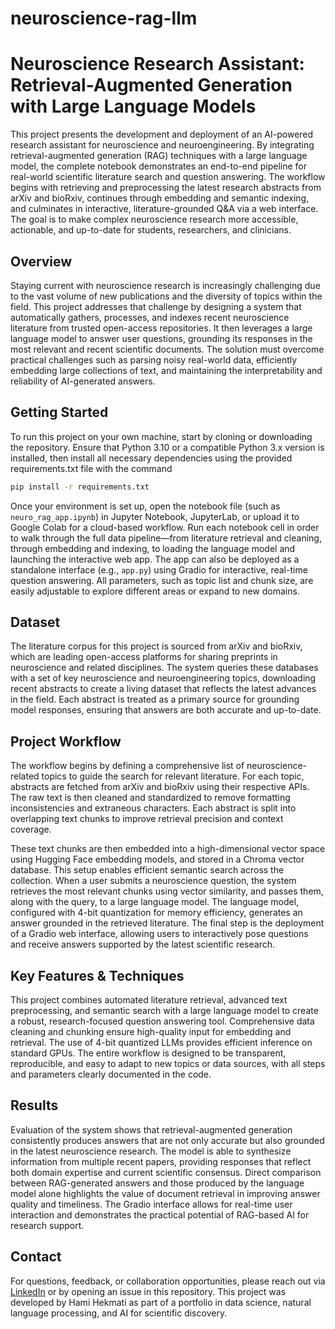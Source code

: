# neuroscience-rag-llm

# Neuroscience Research Assistant: Retrieval-Augmented Generation with Large Language Models

This project presents the development and deployment of an AI-powered research assistant for neuroscience and neuroengineering. By integrating retrieval-augmented generation (RAG) techniques with a large language model, the complete notebook demonstrates an end-to-end pipeline for real-world scientific literature search and question answering. The workflow begins with retrieving and preprocessing the latest research abstracts from arXiv and bioRxiv, continues through embedding and semantic indexing, and culminates in interactive, literature-grounded Q\&A via a web interface. The goal is to make complex neuroscience research more accessible, actionable, and up-to-date for students, researchers, and clinicians.

## Overview

Staying current with neuroscience research is increasingly challenging due to the vast volume of new publications and the diversity of topics within the field. This project addresses that challenge by designing a system that automatically gathers, processes, and indexes recent neuroscience literature from trusted open-access repositories. It then leverages a large language model to answer user questions, grounding its responses in the most relevant and recent scientific documents. The solution must overcome practical challenges such as parsing noisy real-world data, efficiently embedding large collections of text, and maintaining the interpretability and reliability of AI-generated answers.

## Getting Started

To run this project on your own machine, start by cloning or downloading the repository. Ensure that Python 3.10 or a compatible Python 3.x version is installed, then install all necessary dependencies using the provided requirements.txt file with the command

```bash
pip install -r requirements.txt
```

Once your environment is set up, open the notebook file (such as `neuro_rag_app.ipynb`) in Jupyter Notebook, JupyterLab, or upload it to Google Colab for a cloud-based workflow. Run each notebook cell in order to walk through the full data pipeline—from literature retrieval and cleaning, through embedding and indexing, to loading the language model and launching the interactive web app. The app can also be deployed as a standalone interface (e.g., `app.py`) using Gradio for interactive, real-time question answering. All parameters, such as topic list and chunk size, are easily adjustable to explore different areas or expand to new domains.

## Dataset

The literature corpus for this project is sourced from arXiv and bioRxiv, which are leading open-access platforms for sharing preprints in neuroscience and related disciplines. The system queries these databases with a set of key neuroscience and neuroengineering topics, downloading recent abstracts to create a living dataset that reflects the latest advances in the field. Each abstract is treated as a primary source for grounding model responses, ensuring that answers are both accurate and up-to-date.

## Project Workflow

The workflow begins by defining a comprehensive list of neuroscience-related topics to guide the search for relevant literature. For each topic, abstracts are fetched from arXiv and bioRxiv using their respective APIs. The raw text is then cleaned and standardized to remove formatting inconsistencies and extraneous characters. Each abstract is split into overlapping text chunks to improve retrieval precision and context coverage.

These text chunks are then embedded into a high-dimensional vector space using Hugging Face embedding models, and stored in a Chroma vector database. This setup enables efficient semantic search across the collection. When a user submits a neuroscience question, the system retrieves the most relevant chunks using vector similarity, and passes them, along with the query, to a large language model. The language model, configured with 4-bit quantization for memory efficiency, generates an answer grounded in the retrieved literature. The final step is the deployment of a Gradio web interface, allowing users to interactively pose questions and receive answers supported by the latest scientific research.

## Key Features & Techniques

This project combines automated literature retrieval, advanced text preprocessing, and semantic search with a large language model to create a robust, research-focused question answering tool. Comprehensive data cleaning and chunking ensure high-quality input for embedding and retrieval. The use of 4-bit quantized LLMs provides efficient inference on standard GPUs. The entire workflow is designed to be transparent, reproducible, and easy to adapt to new topics or data sources, with all steps and parameters clearly documented in the code.

## Results

Evaluation of the system shows that retrieval-augmented generation consistently produces answers that are not only accurate but also grounded in the latest neuroscience research. The model is able to synthesize information from multiple recent papers, providing responses that reflect both domain expertise and current scientific consensus. Direct comparison between RAG-generated answers and those produced by the language model alone highlights the value of document retrieval in improving answer quality and timeliness. The Gradio interface allows for real-time user interaction and demonstrates the practical potential of RAG-based AI for research support.

## Contact

For questions, feedback, or collaboration opportunities, please reach out via [LinkedIn](https://www.linkedin.com/in/hami-hekmati-399932154/)
 or by opening an issue in this repository. This project was developed by Hami Hekmati as part of a portfolio in data science, natural language processing, and AI for scientific discovery.
